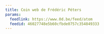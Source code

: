 ```yaml
---
title: Coin web de Frédéric Péters
params:
  feedlink: https://www.0d.be/feed/atom
  feedid: 46027748e5b60cfbde0757c354849333
---
```

